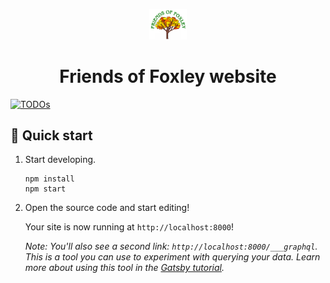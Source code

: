<p align="center">
  <a href="https://www.gatsbyjs.com" target="_blank" rel="noopener noreferrer">
    <img alt="Gatsby" src="src\images\logo.png" width="60" />
  </a>
</p>
<h1 align="center">
  Friends of Foxley website 
</h1>

[![TODOs](https://img.shields.io/endpoint?url=https://todos.tickgit.com/badge?repo=github.com/Friends-of-Foxley-Kenley-England/new-fof-website)](https://todos.tickgit.com/browse?repo=github.com/Friends-of-Foxley-Kenley-England/new-fof-website)


## 🚀 Quick start

1.  Start developing.

    ```shell
    npm install
    npm start
    ```

1.  Open the source code and start editing!

    Your site is now running at `http://localhost:8000`!

    _Note: You'll also see a second link: _`http://localhost:8000/___graphql`_. This is a tool you can use to experiment with querying your data. Learn more about using this tool in the [Gatsby tutorial](https://www.gatsbyjs.com/tutorial/part-five/#introducing-graphiql)._
